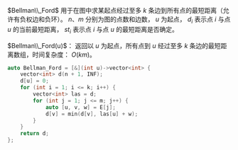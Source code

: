 $Bellman\\_Ford$ 用于在图中求某起点经过至多 $k$ 条边到所有点的最短距离（允许有负权边和负环）。 
$n、m$ 分别为图的点数和边数， $u$ 为起点， $d_i$ 表示点 $i$ 与点 $u$ 的当前最短距离， $st_i$ 表示点 $i$ 与点 $u$ 的最短距离是否确定。

$Bellman\\_Ford(u)$： 返回以 $u$ 为起点，所有点到 $u$ 经过至多 $k$ 条边的最短距离数组，时间复杂度： $O(km)$。

```c++
auto Bellman_Ford = [&](int u)->vector<int> {
    vector<int> d(n + 1, INF);
    d[u] = 0;
    for (int i = 1; i <= k; i++) {
        vector<int> las = d;
        for (int j = 1; j <= m; j++) {
            auto [u, v, w] = E[j];
            d[v] = min(d[v], las[u] + w);
        }
    }
    return d;
};
```
